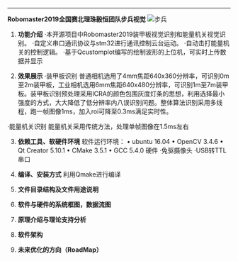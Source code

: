----------
**Robomaster2019全国赛北理珠毅恒团队步兵视觉**
![步兵](./images/ZZP_0896.JPG)

 1. **功能介绍**
·本开源项目中Robomaster2019装甲板视觉识别和能量机关视觉识别。
·自定义串口通讯协议与stm32进行通讯控制云台运动。
·自动击打能量机关的控制逻辑。
·基于Qcustomplot编写的绘制波形的上位机，可实时上传数据并显示


 2. **效果展示**
·装甲板识别
普通相机选用了4mm焦距640x360分辨率，可识别0m至2m装甲板，工业相机选用6mm焦距640x480分辨率，可识别1m至7m装甲板。装甲板识别预处理采用ICRA的颜色包围灰度灯条的思想，利用选择最小强度的方式，大大降低了低分辨率内八误识别问题。整体算法识别采用多线程，跑一帧图像1ms，加入roi可降至0.3ms满足实时性。

·能量机关识别
能量机关采用传统方法，处理单帧图像在1.5ms左右

 3. **依赖工具、软硬件环境**
软件运行环境：
•	ubuntu 16.04
•	OpenCV 3.4.6
•	Qt Creator 5.10.1
•	CMake 3.5.1
•	GCC 5.4.0
硬件
·免驱摄像头
·USB转TTL串口


 4. **编译、安装方式**
利用Qmake进行编译

 5. **文件目录结构及文件用途说明**


 6. **软件与硬件的系统框图，数据流图**


 7. **原理介绍与理论支持分析**


 8. **软件架构**


 9. **未来优化的方向（RoadMap）**
